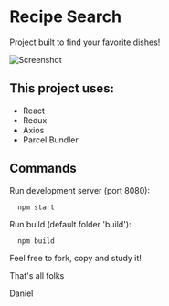 # Recipe Search

Project built to find your favorite dishes!

![Screenshot](https://raw.githubusercontent.com/zyzmoz/recipe-search/misc/screen.png)

## This project uses:
- React
- Redux
- Axios
- Parcel Bundler

## Commands

Run development server (port 8080):
```
  npm start
```

Run build (default folder 'build'):
```
  npm build
```

Feel free to fork, copy and study it!

That's all folks

Daniel